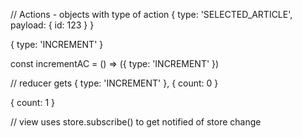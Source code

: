 // Actions - objects with type of action
{
    type: 'SELECTED_ARTICLE',
    payload: {
        id: 123
    }
}

{
    type: 'INCREMENT'
}

const incrementAC = () => ({
    type: 'INCREMENT'
})

// reducer gets
{
    type: 'INCREMENT'
},
{
    count: 0
}

{
    count: 1
}

// view uses store.subscribe() to get notified of store change